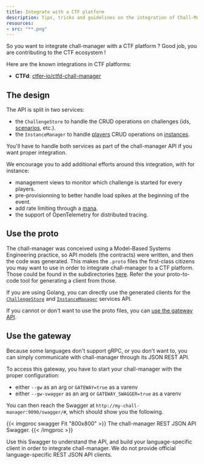 ```yaml
---
title: Integrate with a CTF platform
description: Tips, tricks and guidelines on the integration of Chall-Manager in a CTF platform.
resources:
- src: "**.png"
---
```


So you want to integrate chall-manager with a CTF platform ? Good job, you are contributing to the CTF ecosystem !

Here are the known integrations in CTF platforms:
- **CTFd**: [ctfer-io/ctfd-chall-manager](https://github.com/ctfer-io/ctfd-chall-manager)

## The design

The API is split in two services:
- the `ChallengeStore` to handle the CRUD operations on challenges (ids, [scenarios](/docs/chall-manager/glossary#scenario), etc.).
- the `InstanceManager` to handle [players](/docs/chall-manager/dicsussions/glossary#player) CRUD operations on [instances](/docs/chall-manager/glossary#instance).

You'll have to handle both services as part of the chall-manager API if you want proper integration.

We encourage you to add additional efforts around this integration, with for instance:
- management views to monitor which challenge is started for every players.
- pre-provisionning to better handle load spikes at the beginning of the event.
- add rate limiting through a [mana](/docs/ctfd-chall-manager/discussions/how-mana-works/).
- the support of OpenTelemetry for distributed tracing.

## Use the proto

The chall-manager was conceived using a Model-Based Systems Engineering practice, so API models (the contracts) were written, and then the code was generated.
This makes the `.proto` files the first-class citizens you may want to use in order to integrate chall-manager to a CTF platform.
Those could be found in the subdirectories [here](https://github.com/ctfer-io/chall-manager/tree/main/api/v1). Refer the your proto-to-code tool for generating a client from those.

If you are using Golang, you can directly use the generated clients for the [`ChallengeStore`](https://github.com/ctfer-io/chall-manager/blob/main/api/v1/challenge/challenge_grpc.pb.go) and [`InstanceManager`](https://github.com/ctfer-io/chall-manager/blob/main/api/v1/instance/instance_grpc.pb.go) services API.

If you cannot or don't want to use the proto files, you can [use the gateway API](#use-the-gateway).

## Use the gateway

Because some languages don't support gRPC, or you don't want to, you can simply communicate with chall-manager through its JSON REST API.

To access this gateway, you have to start your chall-manager with the proper configuration:
- either `--gw` as an arg or `GATEWAY=true` as a varenv
- either `--gw-swagger` as an arg or `GATEWAY_SWAGGER=true` as a varenv

You can then reach the Swagger at `http://my-chall-manager:9090/swagger/#`, which should show you the following.

{{< imgproc swagger Fit "800x800" >}}
The chall-manager REST JSON API Swagger.
{{< /imgproc >}}

Use this Swagger to understand the API, and build your language-specific client in order to integrate chall-manager.
We do not provide official language-specific REST JSON API clients.
